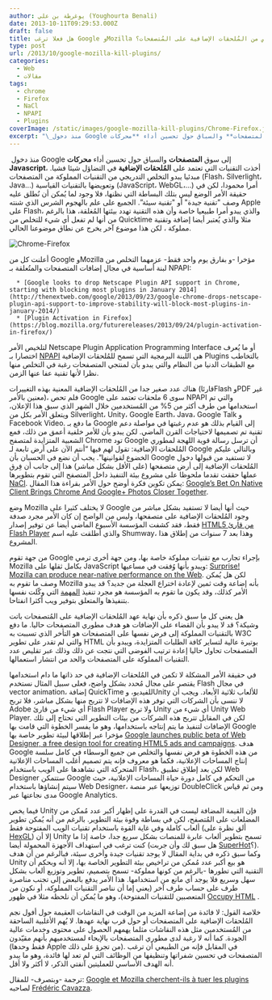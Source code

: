 ```yaml
---
author: يوغرطة بن علي (Youghourta Benali)
date: 2013-10-11T09:29:53.000Z
draft: false
title: هل فعلا ترغب Google وMozilla في التخلص من المُلحقات الإضافية على المُتصفحات؟
type: post
url: /2013/10/google-mozilla-kill-plugins/
categories:
  - Web
  - مقالات
tags:
  - chrome
  - Firefox
  - NaCl
  - NPAPI
  - Plugins
coverImage: /static/images/google-mozilla-kill-plugins/Chrome-Firefox.jpg
excerpt: "\_منذ دخول Google إلى سوق **المتصفحات** والسباق حول تحسين أداء **محركات Javascript**، أخذت التقنيات التي تعتمد على **المُلحقات الإضافية**\_في التضاؤل شيئا فشيا. مبدئيا يبدو التخلص التدريجي من التقنيات المملوكة من المتصفحات (Flash، Silverlight، Java...) وتعويضها بالتقنيات القياسية (JavaScript، WebGL،...) أمرا"
---
```

 منذ دخول Google إلى سوق **المتصفحات** والسباق حول تحسين أداء **محركات Javascript**، أخذت التقنيات التي تعتمد على **المُلحقات الإضافية** في التضاؤل شيئا فشيا. مبدئيا يبدو التخلص التدريجي من التقنيات المملوكة من المتصفحات (Flash، Silverlight، Java...) وتعويضها بالتقنيات القياسية (JavaScript، WebGL،...) أمرا محمودا، لكن في حقيقة الأمر الوضع ليس بتلك البساطة التي نظنها، فلا وجود لما يُمكن أن نُطلق عليه وصف "تقنية جيدة" أو "تقنية سيئة”. الجميع على علم بالهجوم الشرس الذي شنته Apple على Flash، والذي يبدو أمرا طبيعيا خاصة وأن هذه التقنية تهدد بيئتها المُغلقة، هذا بالرغم من أنها لم تفعل أي شيء للتخلص من Quicktime مثلا والذي يُعتبر أيضا إضافة وتقنية مملوكة ، لكن هذا موضوع آخر يخرج عن نطاق موضوعنا الحالي.

![Chrome-Firefox](/static/images/google-mozilla-kill-plugins/Chrome-Firefox.jpg)

أعلنت كل من Google وMozilla مؤخرا -و بفارق يوم واحد فقط- عزمهما التخلص من لبنة أساسية في مجال إضافات المتصفحات والمتُعلقة بـ NPAPI:

~~~
  * [Google looks to drop Netscape Plugin API support in Chrome, starting with blocking most plugins in January 2014](http://thenextweb.com/google/2013/09/23/google-chrome-drops-netscape-plugin-api-support-to-improve-stability-will-block-most-plugins-in-january-2014/)
  * [Plugin Activation in Firefox](https://blog.mozilla.org/futurereleases/2013/09/24/plugin-activation-in-firefox/)
~~~

لتلخيص الأمر Netscape Plugin Application Programming Interface أو ما يُعرف اختصارا بـ [NPAPI](http://en.wikipedia.org/wiki/NPAPI) هي اللبنة البرمجية التي تسمح للمُلحقات الإضافية Plugins بالتخاطب مع الطبقات الدنيا من النظام والتي يبدو بأن لمنتجي المتصفحات رغبة في التخلص منها نظرا لأنها تقنية عفا عنها الزمن.

هناك عدد صغير جدا من المُلحقات الإضافية المعنية بهذه التغييرات (قارئاFlash وPDF غير معنين بالأمر)، فلم تحص Google سوى 6 ملحقات تعتمد على NPAPI والتي تم استخدامها من طرف أكثر من 5% من المُستخدمين خلال الشهر الذي سبق هذا الإعلان، ويتعلق الأمر بكل من Silverlight، Unity، Google Earth، Java، Google Talk و Facebook Video. ما دفع بـ Google إلى القيام بذلك هو عدم رغبتها في مواصلة دعم تقنية تم تصميمها لاحتياجات القرن الماضي. لكن يبدو بأن للأمر خلفية أعمق من ذلك، فمع الشعبية المتزايدة لمتصفح Chrome تود Google أن ترسل رسالة قوية اللهجة لمطوري المُلحقات الإضافية: تقول لهم فيها “أنتم الآن على أرض تابعة لـ Google وبالتالي عليكم الخضوع لقوانينها". يجب أن نضع في الحسبان بأن Google لا تستفيد من قبولها دخول المُلحقات الإضافية إلى أرض متصفحها (على الأقل بشكل مباشر) هذا إلى جانب أن فِرق عملها حققت تقدما ملحوظا على مشروع بيئة التنفيذ داخل المتصفح التي تقوم بتطويرها [NaCl](https://developers.google.com/native-client/). يمكن تكوين فكرة أوضح حول الأمر بقراءة هذا المقال: [Google’s Bet On Native Client Brings Chrome And Google+ Photos Closer Together](http://techcrunch.com/2013/09/15/googles-bet-on-native-client-brings-chrome-and-google-photos-closer-together/).

وضع Mozilla لا يختلف كثيرا على Google حيث أنها أيضا لا تستفيد بشكل مباشر من وجود المُلحقات الإضافية على متصفحها، وليس من الواضح إن كان الأمر مجرد صدفة فقط، فقد كشفت المؤسسة الأسبوع الماضي أيضا عن توفير إصدار [HTML5 ](http://techcrunch.com/2013/10/03/shumway-mozillas-html5-based-flash-player-replacement-lands-in-firefox-nightly/)[من قارئ ](http://techcrunch.com/2013/10/03/shumway-mozillas-html5-based-flash-player-replacement-lands-in-firefox-nightly/)[Flash Player](http://techcrunch.com/2013/10/03/shumway-mozillas-html5-based-flash-player-replacement-lands-in-firefox-nightly/) والذي أطلقت عليه اسم Shumway، وهذا بعد 7 سنوات من إطلاق هذا المشروع.

من جهة تقوم Google بإجراء تجارب مع تقنيات مملوكة خاصة بها، ومن جهة أخرى ترمي Mozilla بكامل ثقلها على JavaScript ويبدو بأنها وُفقت في مساعيها: [Surprise! Mozilla can produce near-native performance on the Web](http://arstechnica.com/information-technology/2013/05/native-level-performance-on-the-web-a-brief-examination-of-asm-js/). لكن هل يُمكن وصف ما تقوم به Mozilla بأنه إضاعة وقت ثمين لإعادة اختراع العجلة من جديد؟ قد يبدو الأمر كذلك، وقد يكون ما تقوم به المؤسسة هو مجرد تنفيذ [المهمة](http://www.mozilla.org/fr/mission/) التي وكّلت نفسها بتنفيذها والمتعلق بتوفير ويب أكثرا انفتاحا.

هل يعني كل ما سبق ذكره بأن نهاية عهد المُلحقات الإضافية على المُتصفحات باتت وشيكة؟ قد لا يبدو بأن القضاء على الإضافات هو هدف مطوري المتصفحات حاليا. ما دفع بالتقنيات المملوكة إلى فرض نفسها على المتصفحات هو التأخر الذي تسببت به W3C والتي لم تقدر على تطوير HTML بوتيرة عالية لتساير كافة الطلبات المتزايدة، ويبدو بأن المتصفحات تحاول حاليا إعادة ترتيب الفوضى التي نتجت عن ذلك وذلك عبر تقليص عدد التقنيات المملوكة على المتصفحات والحد من انتشار استعمالها.

في حقيقة الأمر المشكلة لا تكمن في المُلحقات الإضافية في حد ذاتها ما دام استخدامها يقتصر على مجال مُحدد بشكل واضح، فعلى سبيل المثال نستخدم Flash في مجال vector animation، إضافة QuickTime للفيديو، وUnity للألعاب ثلاثية الأبعاد. ويجب أن لا ننسى بأن الشركات التي توفر هذه الإضافات لا تتربح منها بشكل مباشر، فلا تربح Adobe أي شيء من قارئ Flash Player ولا تربح Unity أي شيء من Unity Web Player. لكن في المقابل تتربح هذه الشركات من بيئات التطوير التي تحتاج إلى تلك الإضافات لتنفيذ ما يتم إنتاجه باستخدامها، وهو ما يفسر الخطوة التي قامت بها Google مؤخرا عبر إطلاقها لبيئة تطوير خاصة بها [Google launches public beta of Web Designer, a free design tool for creating HTML5 ads and campaigns](http://thenextweb.com/google/2013/09/30/google-launches-public-beta-of-web-designer-a-design-tool-for-creating-html5-ads-and-campaigns/). هدف Google من هذه الخطوة هو فرض نفسها والتخلص من جميع الوسطاء في كامل سلسة إنتاج المساحات الإعلانية، فكما هو معروف فإنه يتم تصميم أغلب المساحات الإعلانية المتحركة التي نشاهدها على الويب باستخدام Flash، لكن بعد إطلاق تطبيق Web Designer ستتمكن Google من التحكم في كامل دورة حياة المساحات الإعلانية، حيث سيتم إنشاؤها باستخدام Web Designer، توزيعها عبر منصة DoubleClick ومن ثم قياس مدى نجاعتها عبر Google Analytics.

فيما يخص Unity فإن القيمة المضافة ليست في القدرة على إظهار أكبر عدد مُمكن من المضلعات على المُتصفح، لكن في بساطة وقوة بيئة التطوير. بالرغم من أنه يُمكن تطوير ألعاب كاملة وفي غاية القوة باستخدام تقنيات الويب المفتوحة فقط (ألق نظرة على [HexGL](http://hexgl.bkcore.com/)) إلا أن Unity تسمح بتطوير ألعاب عابرة للمنصات بشكل سريع جدا، خاصة إذا ما كنت ترغب في استهداف الأجهزة المحمولة أيضا (هل سبق لك وأن جربت [SuperHot](http://superhotgame.com/)؟). وكما سبق ذكره في بداية المقال لا يوجد تقنيات جيدة وأخرى سيئة، فبالرغم من أن هدف Unity هو بيع أكبر عدد مُمكن من تراخيص بيئة التطوير الخاصة بها، إلا أنه وبحكم أن التقنية التي تطورها -بالرغم من كونها مملوكة- تسمح بتصميم، تطوير وتوزيع ألعاب بشكل سهل وسريع فلا يوجد أي مانع من استخدامها. هذا الأمر يدفع بالبعض إلى تجنب مناصرة طرف على حساب طرف آخر (يعني إما أن نناصر التقنيات المملوكة، أو نكون من المتعصبين للتقنيات المفتوحة)، وهو ما يُمكن أن نلحظه مثلا في ظهور [Occupy HTML](http://occupyhtml.org/) .

خلاصة القول: لا فائدة من إضاعة المزيد من الوقت في النقاشات العقيمة حول أفول نجم المُلحقات الإضافية على المتصفحات أو حول قرب نهاية عهدها. لا يُهم الأغلبية الساحقة من المُستخدمين مثل هذه النقاشات مثلما يهمهم الحصول على محتوى وخدمات عالية الجودة. كما أنه لا رغبة لدى مطوري المتصفحات بالإيحاء لمستخدميهم بأنهم مقيّدون (فقط وحدها Apple من تجرؤ على ذلك). في المقابل فإنه من الطبيعي أن ترغب المتصفحات في تحسين شفراتها وتنظيفها من الوظائف التي لم تعد لها فائدة، وهو ما يبدو أنه الهدف الأساسي للعمليتين آنفتي الذكر، لا أكثر ولا أقل.

ترجمة -وبتصرف- للمقال: [Google et Mozilla cherchent-ils à tuer les plugins](http://www.interfacesriches.fr/2013/10/07/google-et-mozilla-cherchent-ils-a-tuer-les-plugins) لصاحبه [Frédéric Cavazza](https://twitter.com/FredCavazza).
